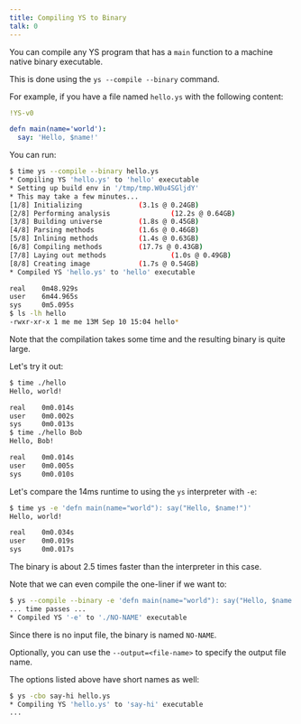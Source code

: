 ```yaml
---
title: Compiling YS to Binary
talk: 0
---
```



You can compile any YS program that has a `main` function to a machine native
binary executable.

This is done using the `ys --compile --binary` command.

For example, if you have a file named `hello.ys` with the following content:

```yaml
!YS-v0

defn main(name='world'):
  say: 'Hello, $name!'
```

You can run:

```sh
$ time ys --compile --binary hello.ys
* Compiling YS 'hello.ys' to 'hello' executable
* Setting up build env in '/tmp/tmp.W0u4SGljdY'
* This may take a few minutes...
[1/8] Initializing              (3.1s @ 0.24GB)
[2/8] Performing analysis               (12.2s @ 0.64GB)
[3/8] Building universe         (1.8s @ 0.45GB)
[4/8] Parsing methods           (1.6s @ 0.46GB)
[5/8] Inlining methods          (1.4s @ 0.63GB)
[6/8] Compiling methods         (17.7s @ 0.43GB)
[7/8] Laying out methods                (1.0s @ 0.49GB)
[8/8] Creating image            (1.7s @ 0.54GB)
* Compiled YS 'hello.ys' to 'hello' executable

real    0m48.929s
user    6m44.965s
sys     0m5.095s
$ ls -lh hello
-rwxr-xr-x 1 me me 13M Sep 10 15:04 hello*
```

Note that the compilation takes some time and the resulting binary is quite
large.

Let's try it out:

```sh
$ time ./hello
Hello, world!

real    0m0.014s
user    0m0.002s
sys     0m0.013s
$ time ./hello Bob
Hello, Bob!

real    0m0.014s
user    0m0.005s
sys     0m0.010s
```

Let's compare the 14ms runtime to using the `ys` interpreter with `-e`:

```sh
$ time ys -e 'defn main(name="world"): say("Hello, $name!")'
Hello, world!

real    0m0.034s
user    0m0.019s
sys     0m0.017s
```

The binary is about 2.5 times faster than the interpreter in this case.

Note that we can even compile the one-liner if we want to:

```sh
$ ys --compile --binary -e 'defn main(name="world"): say("Hello, $name!")'
... time passes ...
* Compiled YS '-e' to './NO-NAME' executable
```

Since there is no input file, the binary is named `NO-NAME`.

Optionally, you can use the `--output=<file-name>` to specify the output file
name.

The options listed above have short names as well:

```sh
$ ys -cbo say-hi hello.ys
* Compiling YS 'hello.ys' to 'say-hi' executable
...
```
